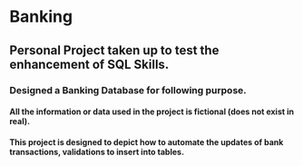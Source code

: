 # Banking

## Personal Project taken up to test the enhancement of SQL Skills.
### Designed a Banking Database for following purpose.
#### All the information or data used in the project is fictional (does not exist in real).
#### This project is designed to depict how to automate the updates of bank transactions, validations to insert into tables.
